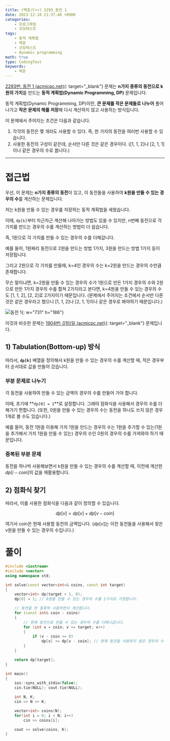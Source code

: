 ```yaml
---
title: (백준/C++) 2293_동전 1
date: 2023-12-18 21:37:46 +0900
categories:
    - 프로그래밍
    - 코딩테스트
tags:
    - 동적 계획법
    - 백준
    - 코딩테스트
    - dynamic programming
math: true
type: CodingTest
keywords:
    - 백준
---
```


[2293번: 동전 1 (acmicpc.net)](https://www.acmicpc.net/problem/2293){: target="_blank"} 문제는 **n가지 종류의 동전으로 k원의 가치**를 만드는 <span class="keyword">**동적 계획법(Dynamic Programming, DP)**</span> 문제입니다.

동적 계획법(Dynamic Programming, DP)이란, <span class="font_highlight">**큰 문제를 작은 문제들로 나누어**</span> 풀어나가고 <span class="font_highlight">**작은 문제의 해를 저장**</span>해 다시 계산하지 않고 사용하는 방식입니다.

이 문제에서 주어지는 조건은 다음과 같습니다.

1. 각각의 동전은 몇 개라도 사용할 수 있다. 즉, 한 가지의 동전을 여러번 사용할 수 있습니다.
2. 사용한 동전의 구성이 같은데, 순서만 다른 것은 같은 경우이다. ([1, 1, 2]나 [2, 1, 1]이나 같은 경우의 수로 봅니다.)

---

# 접근법

우선, 이 문제는 **n가지 종류의 동전**이 있고, 이 동전들을 사용하여 **k원을 만들 수 있는 경우의 수**를 계산하는 문제입니다.

저는 k원을 만들 수 있는 경우를 저장하는 동적 계획법을 세웠습니다.

이때, `dp[k]`부터 차근차근 계산해 나아가는 방법도 있을 수 있지만, n번째 동전으로 각 가치를 만드는 경우의 수를 계산하는 방법이 더 쉽습니다.

즉, 1원으로 각 가치를 만들 수 있는 경우의 수를 더해갑니다.

예를 들어, 1원짜리 동전으로 2원을 만드는 방법 1가지, 3원을 만드는 방법 1가지 등이 저장됩니다.

그리고 2원으로 각 가치를 만들때, k=4인 경우의 수는 k=2원을 만드는 경우의 수만큼 존재합니다.

무슨 말이냐면, k=2원을 만들 수 있는 경우의 수가 1원으로 만든 1가지 경우의 수와 2원으로 만든 1가지 경우의 수를 합쳐 2가지라고 본다면, k=4원을 만들 수 있는 경우의 수도 [1, 1, 2], [2, 2]로 2가지이기 때문입니다. (문제에서 주어지는 조건에서 순서만 다른 것은 같은 경우라고 했으니 [1, 1, 2]나 [2, 1, 1]이나 같은 경우로 봐야하기 때문입니다.)

![동전 1](https://i.postimg.cc/tJ9C9zPZ/동전_1.png){: w="731" h="186"}

이것과 비슷한 문제는 [1904번: 01타일 (acmicpc.net)](https://www.acmicpc.net/problem/1904){: target="_blank"} 문제입니다.

## 1) Tabulation(Bottom-up) 방식

따라서, **`dp[k]`** 배열을 정의해서 k원을 만들 수 있는 경우의 수를 계산할 때, 작은 경우부터 순서대로 값을 만들어 갔습니다.

### 부분 문제로 나누기

각 동전을 사용하여 만들 수 있는 금액의 경우의 수를 만들어 가야 합니다.

이때, 초기에 **`dp[0] = 1`**로 설정합니다. 그래야 점화식을 사용해서 경우의 수를 더해가기 편합니다. (또한, 0원을 만들 수 있는 경우의 수는 동전을 하나도 쓰지 않은 경우 1개로 볼 수도 있습니다.)

예를 들어, 동전 1원을 이용해 가치 1원을 만드는 경우의 수는 1원을 추가할 수 있는(1원을 추가해서 가치 1원을 만들 수 있는) 경우의 수인 0원의 경우의 수를 가져와야 하기 때문입니다.

### 중복된 부분 문제

동전을 하나씩 사용해보면서 k원을 만들 수 있는 경우의 수를 계산할 때, 이전에 계산한 $dp[i - coin]$의 값을 재활용합니다.

## 2) 점화식 찾기

따라서, 이를 사용한 점화식을 다음과 같이 정의할 수 있습니다.

$$
dp[v]=dp[v]+dp[v-coin]
$$

여기서 coin은 현재 사용할 동전의 금액입니다. ($dp[v]$는 이전 동전들을 사용해서 찾은 v원을 만들 수 있는 경우의 수입니다.)

# 풀이

```cpp
#include <iostream>
#include <vector>
using namespace std;

int solve(const vector<int>& coins, const int target)
{
	vector<int> dp(target + 1, 0);
	dp[0] = 1; // 0원을 만들 수 있는 경우의 수를 1가지로 가정합니다.

	// 동전을 한 종류씩 사용하면서 계산합니다.
	for (const int& coin : coins)
	{
		// 현재 동전으로 만들 수 있는 경우의 수를 더해나갑니다.
		for (int v = coin; v <= target; v++)
		{
			if (v - coin >= 0)
				dp[v] += dp[v - coin]; // 현재 동전을 사용하지 않은 경우의 수 + 현재 동전을 사용하면 만들어지는 경우의 수
		}
	}

	return dp[target];
}

int main()
{
	ios::sync_with_stdio(false);
	cin.tie(NULL); cout.tie(NULL);

	int N, K;
	cin >> N >> K;

	vector<int> coins(N);
	for(int i = 0; i < N; i++)
		cin >> coins[i];

	cout << solve(coins, K);
}
```